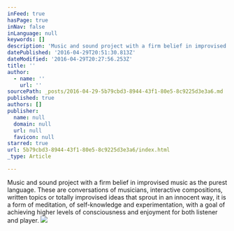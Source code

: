 ```yaml
---
inFeed: true
hasPage: true
inNav: false
inLanguage: null
keywords: []
description: 'Music and sound project with a firm belief in improvised music as the purest language. These are conversations of musicians, interactive compositions, written topics or totally improvised ideas that sprout in an innocent way, it is a form of meditation, of self-knowledge and experimentation, with a goal of achieving higher levels of consciousness and enjoyment for both listener and player.'
datePublished: '2016-04-29T20:51:30.813Z'
dateModified: '2016-04-29T20:27:56.253Z'
title: ''
author:
  - name: ''
    url: ''
sourcePath: _posts/2016-04-29-5b79cbd3-8944-43f1-80e5-8c9225d3e3a6.md
published: true
authors: []
publisher:
  name: null
  domain: null
  url: null
  favicon: null
starred: true
url: 5b79cbd3-8944-43f1-80e5-8c9225d3e3a6/index.html
_type: Article

---
```

Music and sound project with a firm belief in improvised music as the purest language. These are conversations of musicians, interactive compositions, written topics or totally improvised ideas that sprout in an innocent way, it is a form of meditation, of self-knowledge and experimentation, with a goal of achieving higher levels of consciousness and enjoyment for both listener and player.
![](https://the-grid-user-content.s3-us-west-2.amazonaws.com/c31e8815-cbb4-4fe8-acff-c791de16dfb4.jpg)